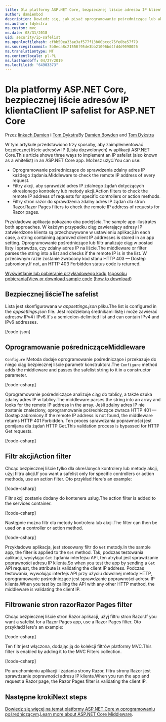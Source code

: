 ```yaml
---
title: Dla platformy ASP.NET Core, bezpiecznej liście adresów IP klienta
author: damienbod
description: Dowiedz się, jak pisać oprogramowanie pośredniczące lub akcji filtry, aby sprawdzić poprawność zdalnych adresów IP na liście zatwierdzonych adresów IP.
ms.author: tdykstra
ms.custom: mvc
ms.date: 08/31/2018
uid: security/ip-safelist
ms.openlocfilehash: cfbb50ea33ae3af577f13b00bccc75fe0be57f79
ms.sourcegitcommit: 5b0eca8c21550f95de3bb21096bd4fd4d9098026
ms.translationtype: MT
ms.contentlocale: pl-PL
ms.lasthandoff: 04/27/2019
ms.locfileid: "64903373"
---
```

# <a name="client-ip-safelist-for-aspnet-core"></a><span data-ttu-id="3cc6b-103">Dla platformy ASP.NET Core, bezpiecznej liście adresów IP klienta</span><span class="sxs-lookup"><span data-stu-id="3cc6b-103">Client IP safelist for ASP.NET Core</span></span>

<span data-ttu-id="3cc6b-104">Przez [linkach Damien](https://twitter.com/damien_bod) i [Tom Dykstra](https://github.com/tdykstra)</span><span class="sxs-lookup"><span data-stu-id="3cc6b-104">By [Damien Bowden](https://twitter.com/damien_bod) and [Tom Dykstra](https://github.com/tdykstra)</span></span>
 
<span data-ttu-id="3cc6b-105">W tym artykule przedstawiono trzy sposoby, aby zaimplementować bezpiecznej liście adresów IP (Lista dozwolonych) w aplikacji ASP.NET Core.</span><span class="sxs-lookup"><span data-stu-id="3cc6b-105">This article shows three ways to implement an IP safelist (also known as a whitelist) in an ASP.NET Core app.</span></span> <span data-ttu-id="3cc6b-106">Możesz użyć:</span><span class="sxs-lookup"><span data-stu-id="3cc6b-106">You can use:</span></span>

* <span data-ttu-id="3cc6b-107">Oprogramowanie pośredniczące do sprawdzenia zdalny adres IP każdego żądania.</span><span class="sxs-lookup"><span data-stu-id="3cc6b-107">Middleware to check the remote IP address of every request.</span></span>
* <span data-ttu-id="3cc6b-108">Filtry akcji, aby sprawdzić adres IP zdalnego żądań dotyczących określonego kontrolery lub metody akcji.</span><span class="sxs-lookup"><span data-stu-id="3cc6b-108">Action filters to check the remote IP address of requests for specific controllers or action methods.</span></span>
* <span data-ttu-id="3cc6b-109">Filtry stron razor do sprawdzenia zdalny adres IP żądań dla stron Razor.</span><span class="sxs-lookup"><span data-stu-id="3cc6b-109">Razor Pages filters to check the remote IP address of requests for Razor pages.</span></span>

<span data-ttu-id="3cc6b-110">Przykładowa aplikacja pokazano oba podejścia.</span><span class="sxs-lookup"><span data-stu-id="3cc6b-110">The sample app illustrates both approaches.</span></span> <span data-ttu-id="3cc6b-111">W każdym przypadku ciąg zawierający adresy IP zatwierdzone klienta są przechowywane w ustawieniu aplikacji.</span><span class="sxs-lookup"><span data-stu-id="3cc6b-111">In each case, a string containing approved client IP addresses is stored in an app setting.</span></span> <span data-ttu-id="3cc6b-112">Oprogramowanie pośredniczące lub filtr analizuje ciąg w postaci listy i sprawdza, czy zdalny adres IP na liście.</span><span class="sxs-lookup"><span data-stu-id="3cc6b-112">The middleware or filter parses the string into a list and  checks if the remote IP is in the list.</span></span> <span data-ttu-id="3cc6b-113">W przeciwnym razie zostanie zwrócony kod stanu HTTP 403 — Dostęp zabroniony.</span><span class="sxs-lookup"><span data-stu-id="3cc6b-113">If not, an HTTP 403 Forbidden status code is returned.</span></span>

<span data-ttu-id="3cc6b-114">[Wyświetlanie lub pobieranie przykładowego kodu](https://github.com/aspnet/AspNetCore.Docs/tree/master/aspnetcore/security/ip-safelist/samples/2.x/ClientIpAspNetCore) ([sposobu pobierania](xref:index#how-to-download-a-sample))</span><span class="sxs-lookup"><span data-stu-id="3cc6b-114">[View or download sample code](https://github.com/aspnet/AspNetCore.Docs/tree/master/aspnetcore/security/ip-safelist/samples/2.x/ClientIpAspNetCore) ([how to download](xref:index#how-to-download-a-sample))</span></span>

## <a name="the-safelist"></a><span data-ttu-id="3cc6b-115">Bezpiecznej liście</span><span class="sxs-lookup"><span data-stu-id="3cc6b-115">The safelist</span></span>

<span data-ttu-id="3cc6b-116">Lista jest skonfigurowana w *appsettings.json* pliku.</span><span class="sxs-lookup"><span data-stu-id="3cc6b-116">The list is configured in the *appsettings.json* file.</span></span> <span data-ttu-id="3cc6b-117">Jest rozdzielaną średnikami listę i może zawierać adresów IPv4 i IPv6.</span><span class="sxs-lookup"><span data-stu-id="3cc6b-117">It's a semicolon-delimited list and can contain IPv4 and IPv6 addresses.</span></span>

[!code-json[](ip-safelist/samples/2.x/ClientIpAspNetCore/appsettings.json?highlight=2)]

## <a name="middleware"></a><span data-ttu-id="3cc6b-118">Oprogramowanie pośredniczące</span><span class="sxs-lookup"><span data-stu-id="3cc6b-118">Middleware</span></span>

<span data-ttu-id="3cc6b-119">`Configure` Metoda dodaje oprogramowanie pośredniczące i przekazuje do niego ciąg bezpiecznej liście parametr konstruktora.</span><span class="sxs-lookup"><span data-stu-id="3cc6b-119">The `Configure` method adds the middleware and passes the safelist string to it in a constructor parameter.</span></span>

[!code-csharp[](ip-safelist/samples/2.x/ClientIpAspNetCore/Startup.cs?name=snippet_Configure&highlight=7)]

<span data-ttu-id="3cc6b-120">Oprogramowanie pośredniczące analizuje ciąg do tablicy, a także szuka zdalny adres IP w tablicy.</span><span class="sxs-lookup"><span data-stu-id="3cc6b-120">The middleware parses the string into an array and looks for the remote IP address in the array.</span></span> <span data-ttu-id="3cc6b-121">Jeśli zdalny adres IP nie zostanie znaleziony, oprogramowanie pośredniczące zwraca HTTP 401 — Dostęp zabroniony.</span><span class="sxs-lookup"><span data-stu-id="3cc6b-121">If the remote IP address is not found, the middleware returns HTTP 401 Forbidden.</span></span> <span data-ttu-id="3cc6b-122">Ten proces sprawdzania poprawności jest pomijana dla żądań HTTP Get.</span><span class="sxs-lookup"><span data-stu-id="3cc6b-122">This validation process is bypassed for HTTP Get requests.</span></span>

[!code-csharp[](ip-safelist/samples/2.x/ClientIpAspNetCore/AdminSafeListMiddleware.cs?name=snippet_ClassOnly)]

## <a name="action-filter"></a><span data-ttu-id="3cc6b-123">Filtr akcji</span><span class="sxs-lookup"><span data-stu-id="3cc6b-123">Action filter</span></span>

<span data-ttu-id="3cc6b-124">Chcąc bezpiecznej liście tylko dla określonych kontrolery lub metody akcji, użyj filtru akcji.</span><span class="sxs-lookup"><span data-stu-id="3cc6b-124">If you want a safelist only for specific controllers or action methods, use an action filter.</span></span> <span data-ttu-id="3cc6b-125">Oto przykład:</span><span class="sxs-lookup"><span data-stu-id="3cc6b-125">Here's an example:</span></span> 

[!code-csharp[](ip-safelist/samples/2.x/ClientIpAspNetCore/Filters/ClientIdCheckFilter.cs)]

<span data-ttu-id="3cc6b-126">Filtr akcji zostanie dodany do kontenera usług.</span><span class="sxs-lookup"><span data-stu-id="3cc6b-126">The action filter is added to the services container.</span></span>

[!code-csharp[](ip-safelist/samples/2.x/ClientIpAspNetCore/Startup.cs?name=snippet_ConfigureServices&highlight=3)]

<span data-ttu-id="3cc6b-127">Następnie można filtr dla metody kontrolera lub akcji.</span><span class="sxs-lookup"><span data-stu-id="3cc6b-127">The filter can then be used on a controller or action method.</span></span>

[!code-csharp[](ip-safelist/samples/2.x/ClientIpAspNetCore/Controllers/ValuesController.cs?name=snippet_Filter&highlight=1)]

<span data-ttu-id="3cc6b-128">Przykładowa aplikacja, jest stosowany filtr do `Get` metody.</span><span class="sxs-lookup"><span data-stu-id="3cc6b-128">In the sample app, the filter is applied to the `Get` method.</span></span> <span data-ttu-id="3cc6b-129">Tak, podczas testowania aplikacji, wysyłając `Get` żądania interfejsu API, ten atrybut jest sprawdzanie poprawności adresu IP klienta.</span><span class="sxs-lookup"><span data-stu-id="3cc6b-129">So when you test the app by sending a `Get` API request, the attribute is validating the client IP address.</span></span> <span data-ttu-id="3cc6b-130">Podczas testowania, wywołując interfejs API przy użyciu dowolnej metody HTTP, oprogramowanie pośredniczące jest sprawdzanie poprawności adresu IP klienta.</span><span class="sxs-lookup"><span data-stu-id="3cc6b-130">When you test by calling the API with any other HTTP method, the middleware is validating the client IP.</span></span>

## <a name="razor-pages-filter"></a><span data-ttu-id="3cc6b-131">Filtrowanie stron razor</span><span class="sxs-lookup"><span data-stu-id="3cc6b-131">Razor Pages filter</span></span> 

<span data-ttu-id="3cc6b-132">Chcąc bezpiecznej liście stron Razor aplikacji, użyj filtru stron Razor.</span><span class="sxs-lookup"><span data-stu-id="3cc6b-132">If you want a safelist for a Razor Pages app, use a Razor Pages filter.</span></span> <span data-ttu-id="3cc6b-133">Oto przykład:</span><span class="sxs-lookup"><span data-stu-id="3cc6b-133">Here's an example:</span></span> 

[!code-csharp[](ip-safelist/samples/2.x/ClientIpAspNetCore/Filters/ClientIdCheckPageFilter.cs)]

<span data-ttu-id="3cc6b-134">Ten filtr jest włączona, dodając ją do kolekcji filtrów platformy MVC.</span><span class="sxs-lookup"><span data-stu-id="3cc6b-134">This filter is enabled by adding it to the MVC Filters collection.</span></span>

[!code-csharp[](ip-safelist/samples/2.x/ClientIpAspNetCore/Startup.cs?name=snippet_ConfigureServices&highlight=7-9)]

<span data-ttu-id="3cc6b-135">Po uruchomieniu aplikacji i żądania strony Razor, filtru strony Razor jest sprawdzanie poprawności adresu IP klienta.</span><span class="sxs-lookup"><span data-stu-id="3cc6b-135">When you run the app and request a Razor page, the Razor Pages filter is validating the client IP.</span></span>

## <a name="next-steps"></a><span data-ttu-id="3cc6b-136">Następne kroki</span><span class="sxs-lookup"><span data-stu-id="3cc6b-136">Next steps</span></span>

<span data-ttu-id="3cc6b-137">[Dowiedz się więcej na temat platformy ASP.NET Core w oprogramowaniu pośredniczącym](xref:fundamentals/middleware/index).</span><span class="sxs-lookup"><span data-stu-id="3cc6b-137">[Learn more about ASP.NET Core Middleware](xref:fundamentals/middleware/index).</span></span>
